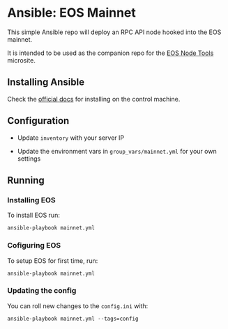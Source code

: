 # Ansible: EOS Mainnet

This simple Ansible repo will deploy an RPC API node hooked into the EOS mainnet.

It is intended to be used as the companion repo for the [EOS Node Tools](https://eosnode.tools/) microsite.

## Installing Ansible

Check the [official docs](http://docs.ansible.com/ansible/latest/installation_guide/intro_installation.html#installing-the-control-machine) for installing on the control machine.

## Configuration

- Update `inventory` with your server IP

- Update the environment vars in `group_vars/mainnet.yml` for your own settings

## Running

### Installing EOS

To install EOS run:

```
ansible-playbook mainnet.yml
```

### Cofiguring EOS

To setup EOS for first time, run:

```
ansible-playbook mainnet.yml
```

### Updating the config

You can roll new changes to the `config.ini` with:

```
ansible-playbook mainnet.yml --tags=config
```
